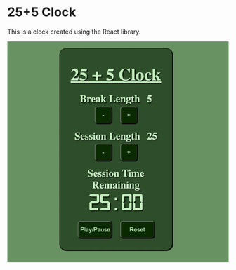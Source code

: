 # 25+5 Clock
This is a clock created using the React library.

<img src="./images/clock_screenshot_readme.webp">
